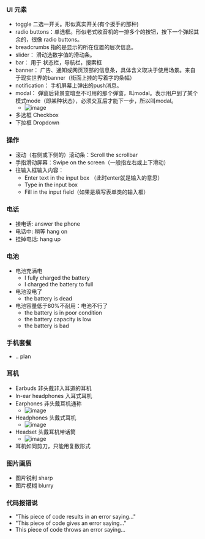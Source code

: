 ### UI 元素
- toggle 二选一开关。形似真实开关(有个扳手的那种)
- radio buttons：单选框。形似老式收音机的一排多个的按钮，按下一个弹起其余的，很像 radio buttons。
- breadcrumbs 指的是显示的所在位置的层次信息。
- slider： 滑动选数字值的滑动条。
- bar： 用于 状态栏，导航栏，搜索框
- banner： 广告、通知或网页顶部的信息条，具体含义取决于使用场景。来自于现实世界的banner（街面上挂的写着字的条幅）
- notification： 手机屏幕上弹出的push消息。
- modal： 弹窗后背景变暗至不可用的那个弹窗，叫modal。表示用户到了某个模式mode（即某种状态），必须交互后才能下一步，所以叫modal。
  - ![image](https://github.com/user-attachments/assets/851e9a60-d7cb-4c93-afec-c217237409b5)
- 多选框 Checkbox
- 下拉框 Dropdown

### 操作
- 滚动（右侧或下侧的）滚动条：Scroll the scrollbar 
- 手指滑动屏幕：Swipe on the screen（一般指左右或上下滑动）
- 往输入框输入内容：
  - Enter text in the input box （此时enter就是输入的意思）
  - Type in the input box
  - Fill in the input field（如果是填写表单类的输入框）

### 电话
- 接电话: answer the phone
- 电话中: 稍等 hang on
- 挂掉电话: hang up

### 电池
- 电池充满电
  - I fully charged the battery
  - I charged the battery to full
- 电池没电了
  - the battery is dead
- 电池容量低于80%不耐用：电池不行了
  - the battery is in poor condition
  - the battery capacity is low
  - the battery is bad

### 手机套餐
- .. plan

### 耳机
- Earbuds 非头戴非入耳道的耳机
- In-ear headphones 入耳式耳机
- Earphones 非头戴耳机通称
  - ![image](https://github.com/user-attachments/assets/7e926eee-0278-45c1-98ac-c9a19a2b2809)
- Headphones 头戴式耳机
  - ![image](https://github.com/user-attachments/assets/e1edb32d-de50-4635-bed4-bc758e057143)
- Headset 头戴耳机带话筒
  - ![image](https://github.com/user-attachments/assets/dfcf2c9f-a565-4830-b063-f1bc867df813)
- 耳机如同剪刀，只能用复数形式

### 图片画质
- 图片锐利 sharp
- 图片模糊 blurry

### 代码报错说
- "This piece of code results in an error saying..."
- "This piece of code gives an error saying..."
- This piece of code throws an error saying...
